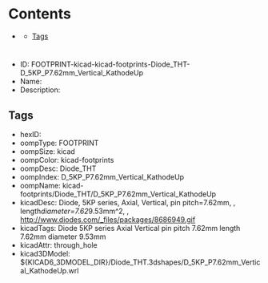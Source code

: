 



Contents
========

* [](#)
	* [Tags](#tags)

# 

- ID: FOOTPRINT-kicad-kicad-footprints-Diode_THT-D_5KP_P7.62mm_Vertical_KathodeUp
- Name: 
- Description: 

## Tags

- hexID: 
- oompType: FOOTPRINT
- oompSize: kicad
- oompColor: kicad-footprints
- oompDesc: Diode_THT
- oompIndex: D_5KP_P7.62mm_Vertical_KathodeUp
- oompName: kicad-footprints/Diode_THT/D_5KP_P7.62mm_Vertical_KathodeUp
- kicadDesc: Diode, 5KP series, Axial, Vertical, pin pitch=7.62mm, , length*diameter=7.62*9.53mm^2, , http://www.diodes.com/_files/packages/8686949.gif
- kicadTags: Diode 5KP series Axial Vertical pin pitch 7.62mm  length 7.62mm diameter 9.53mm
- kicadAttr: through_hole
- kicad3DModel: ${KICAD6_3DMODEL_DIR}/Diode_THT.3dshapes/D_5KP_P7.62mm_Vertical_KathodeUp.wrl
